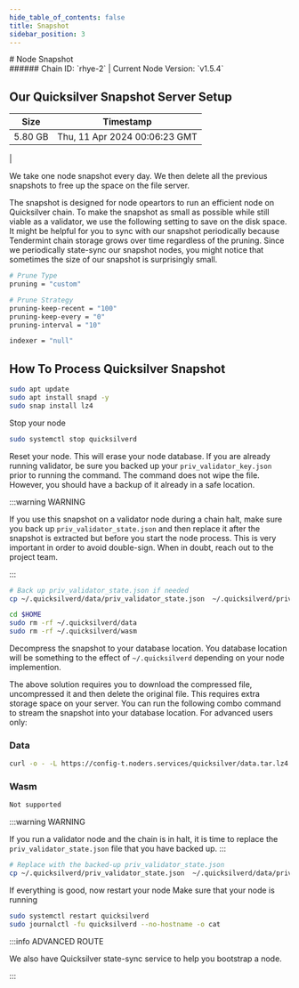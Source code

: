 ```yaml
---
hide_table_of_contents: false
title: Snapshot
sidebar_position: 3
---
```


<div class="h1-with-icon icon-quicksilver">
# Node Snapshot
</div>
###### Chain ID: `rhye-2` | Current Node Version: `v1.5.4`

## Our Quicksilver Snapshot Server Setup

| Size   | Timestamp    |
|--------|--------------|
| 5.80 GB | Thu, 11 Apr 2024 00:06:23 GMT  |


We take one node snapshot every day. We then delete all the previous snapshots to free up the space on the file server.

The snapshot is designed for node opeartors to run an efficient node on Quicksilver chain. To make the snapshot as small as possible while still viable as a validator, we use the following setting to save on the disk space. It might be helpful for you to sync with our snapshot periodically because Tendermint chain storage grows over time regardless of the pruning. Since we periodically state-sync our snapshot nodes, you might notice that sometimes the size of our snapshot is surprisingly small.

```bash title="app.toml"
# Prune Type
pruning = "custom"

# Prune Strategy
pruning-keep-recent = "100"
pruning-keep-every = "0"
pruning-interval = "10"
```

```bash title="config.toml"
indexer = "null"
```

## How To Process Quicksilver Snapshot
```bash
sudo apt update
sudo apt install snapd -y
sudo snap install lz4
```

Stop your node
```bash
sudo systemctl stop quicksilverd
```
Reset your node. This will erase your node database. If you are already running validator, be sure you backed up your `priv_validator_key.json` prior to running the command. The command does not wipe the file. However, you should have a backup of it already in a safe location.

:::warning WARNING

If you use this snapshot on a validator node during a chain halt, make sure you back up `priv_validator_state.json` and then replace it after the snapshot is extracted but before you start the node process. This is very important in order to avoid double-sign. When in doubt, reach out to the project team.

:::

```bash
# Back up priv_validator_state.json if needed
cp ~/.quicksilverd/data/priv_validator_state.json  ~/.quicksilverd/priv_validator_state.json

cd $HOME
sudo rm -rf ~/.quicksilverd/data
sudo rm -rf ~/.quicksilverd/wasm
```

Decompress the snapshot to your database location. You database location will be something to the effect of `~/.quicksilverd` depending on your node implemention.

The above solution requires you to download the compressed file, uncompressed it and then delete the original file. This requires extra storage space on your server. You can run the following combo command to stream the snapshot into your database location. For advanced users only:
### Data
```bash
curl -o - -L https://config-t.noders.services/quicksilver/data.tar.lz4 | lz4 -d | tar -x -C ~/.quicksilverd
```
### Wasm
```bash
Not supported
```

:::warning WARNING

If you run a validator node and the chain is in halt, it is time to replace the `priv_validator_state.json` file that you have backed up.
:::

```bash
# Replace with the backed-up priv_validator_state.json
cp ~/.quicksilverd/priv_validator_state.json  ~/.quicksilverd/data/priv_validator_state.json
```

If everything is good, now restart your node
Make sure that your node is running

```bash
sudo systemctl restart quicksilverd
sudo journalctl -fu quicksilverd --no-hostname -o cat
```

:::info ADVANCED ROUTE

We also have Quicksilver state-sync service to help you bootstrap a node.

:::
